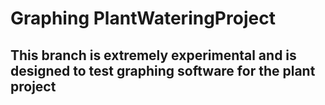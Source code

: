 # Graphing PlantWateringProject

## This branch is extremely experimental and is designed to test graphing software for the plant project